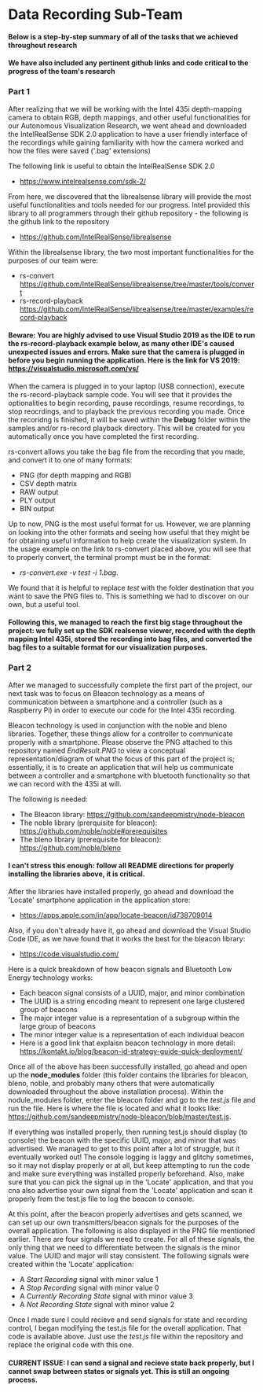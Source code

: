 # Data Recording Sub-Team

#### Below is a step-by-step summary of all of the tasks that we achieved throughout research
#### We have also included any pertinent github links and code critical to the progress of the team's research

### Part 1

After realizing that we will be working with the Intel 435i depth-mapping camera to obtain RGB, depth mappings, and other useful functionalities for our Autonomous Visualization Research, we went ahead and downloaded the IntelRealSense SDK 2.0 application to have a user friendly interface of the recordings while gaining familiarity with how the camera worked and how the files were saved ('.bag' extensions)

The following link is useful to obtain the IntelRealSense SDK 2.0 

* https://www.intelrealsense.com/sdk-2/


From here, we discovered that the librealsense library will provide the most useful functionalities and tools needed for our progress. Intel provided this library to all programmers through their github repository - the following is the github link to the repository

* https://github.com/IntelRealSense/librealsense


Within the librealsense library, the two most important functionalities for the purposes of our team were: 

 * rs-convert https://github.com/IntelRealSense/librealsense/tree/master/tools/convert
 * rs-record-playback https://github.com/IntelRealSense/librealsense/tree/master/examples/record-playback
 
#### Beware: You are highly advised to use Visual Studio 2019 as the IDE to run the rs-record-playback example below, as many other IDE's caused unexpected issues and errors. Make sure that the camera is plugged in before you begin running the application. Here is the link for VS 2019: https://visualstudio.microsoft.com/vs/
 
When the camera is plugged in to your laptop (USB connection), execute the rs-record-playback sample code. You will see that it provides the optionalities to begin recording, pause recordings, resume recordings, to stop reocrdings, and to playback the previous recording you made. Once the recoridng is finished, it will be saved within the **Debug** folder within the samples and/or rs-record playback directory. This will be created for you automatically once you have completed the first recording.

rs-convert allows you take the bag file from the recording that you made, and convert it to one of many formats:
* PNG (for depth mapping and RGB)
* CSV depth matrix
* RAW output
* PLY output
* BIN output

Up to now, PNG is the most useful format for us. However, we are planning on looking into the other formats and seeing how useful that they might be for obtaining useful information to help create the visualization system. In the usage example on the link to rs-convert placed above, you will see that to properly convert, the terminal prompt must be in the format:
 - *rs-convert.exe -v test -i 1.bag*. 
 
We found that it is helpful to replace *test* with the folder destination that you want to save the PNG files to. This is something we had to discover on our own, but a useful tool.

#### Following this, we managed to reach the first big stage throughout the project: we fully set up the SDK realsense viewer, recorded with the depth mapping Intel 435i, stored the recording into bag files, and converted the bag files to a suitable format for our visualization purposes.


### Part 2

After we managed to successfully complete the first part of the project, our next task was to focus on Bleacon technology as a means of communication between a smartphone and a controller (such as a Raspberry Pi) in order to execute our code for the Intel 435i recording.

Bleacon technology is used in conjunction with the noble and bleno libraries. Together, these things allow for a controller to communicate properly with a smartphone. Please observe the PNG attached to this repository named *EndResult.PNG* to view a conceptual representation/diagram of what the focus of this part of the project is; essentially, it is to create an application that will help us communicate between a controller and a smartphone with bluetooth functionality so that we can record with the 435i at will.

The following is needed:
* The Bleacon library: https://github.com/sandeepmistry/node-bleacon
* The noble library (prerquisite for bleacon): https://github.com/noble/noble#prerequisites
* The bleno library (prerequisite for bleacon): https://github.com/noble/bleno

#### I can't stress this enough: follow all README directions for properly installing the libraries above, it is critical.

After the libraries have installed properly, go ahead and download the 'Locate' smartphone application in the application store:
* https://apps.apple.com/in/app/locate-beacon/id738709014 

Also, if you don't already have it, go ahead and download the Visual Studio Code IDE, as we have found that it works the best for the bleacon library:
* https://code.visualstudio.com/

Here is a quick breakdown of how beacon signals and Bluetooth Low Energy technology works:
* Each beacon signal consists of a UUID, major, and minor combination
* The UUID is a string encoding meant to represent one large clustered group of beacons
* The major integer value is a representation of a subgroup within the large group of beacons
* The minor integer value is a representation of each individual beacon
* Here is a good link that explaisn beacon technology in more detail: https://kontakt.io/blog/beacon-id-strategy-guide-quick-deployment/

Once all of the above has been successfully installed, go ahead and open up the **node_modules** folder (this folder contains the libraries for bleacon, bleno, noble, and probably many others that were automatically downloaded throughout the above installation process). Within the nodule_modules folder, enter the bleacon folder and go to the *test.js* file and run the file. Here is where the file is located and what it looks like: https://github.com/sandeepmistry/node-bleacon/blob/master/test.js.

If everything was installed properly, then running test.js should display (to console) the beacon with the specific UUID, major, and minor that was advertised. We managed to get to this point after a lot of struggle, but it eventually worked out! The console logging is laggy and glitchy sometimes, so it may not display properly or at all, but keep attempting to run the code and make sure everything was installed properly beforehand. Also, make sure that you can pick the signal up in the 'Locate' application, and that you cna also advertise your own signal from the 'Locate' application and scan it properly from the test.js file to log the beacon to console.

At this point, after the beacon properly advertises and gets scanned, we can set up our own transmitters/beacon signals for the purposes of the overall application. The following is also displayed in the PNG file mentioned earlier. There are four signals we need to create. For all of these signals, the only thing that we need to differentiate between the signals is the minor value. The UUID and major will stay consistent. The following signals were created within the 'Locate' application:
* A *Start Recording* signal with minor value 1
* A *Stop Recording* signal with minor value 0
* A *Currently Recording State* signal with minor value 3
* A *Not Recording State* signal with minor value 2

Once I made sure I could recieve and send signals for state and recording control, I began modifying the test.js file for the overall application. That code is available above. Just use the *test.js* file within the repository and replace the original code with this one. 

#### CURRENT ISSUE: I can send a signal and recieve state back properly, but I cannot swap between states or signals yet. This is still an ongoing process.




